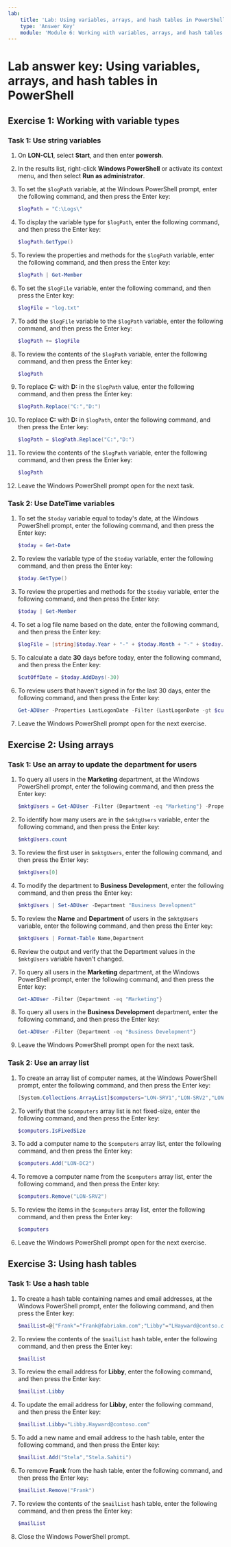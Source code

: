 ```yaml
---
lab:
    title: 'Lab: Using variables, arrays, and hash tables in PowerShell'
    type: 'Answer Key'
    module: 'Module 6: Working with variables, arrays, and hash tables'
---
```


# Lab answer key: Using variables, arrays, and hash tables in PowerShell

## Exercise 1: Working with variable types

### Task 1: Use string variables

1. On **LON-CL1**, select **Start**, and then enter **powersh**.
1. In the results list, right-click **Windows PowerShell** or activate its context menu, and then select **Run as administrator**.
1. To set the `$logPath` variable, at the Windows PowerShell prompt, enter the following command, and then press the Enter key:

   ```powershell
   $logPath = "C:\Logs\"
   ```

1. To display the variable type for `$logPath`, enter the following command, and then press the Enter key:

   ```powershell
   $logPath.GetType()
   ```

1. To review the properties and methods for the `$logPath` variable, enter the following command, and then press the Enter key:

    ```powershell
    $logPath | Get-Member
    ```

1. To set the `$logFile` variable, enter the following command, and then press the Enter key:

    ```powershell
    $logFile = "log.txt"
    ```

1. To add the `$logFile` variable to the `$logPath` variable, enter the following command, and then press the Enter key:

    ```powershell
    $logPath += $logFile
    ```

1. To review the contents of the `$logPath` variable, enter the following command, and then press the Enter key:

    ```powershell
    $logPath
    ```

1. To replace **C:** with **D:** in the `$logPath` value, enter the following command, and then press the Enter key:

    ```powershell
    $logPath.Replace("C:","D:")
    ```

1. To replace **C:** with **D:** in `$logPath`, enter the following command, and then press the Enter key:

    ```powershell
    $logPath = $logPath.Replace("C:","D:")
    ```

1. To review the contents of the `$logPath` variable, enter the following command, and then press the Enter key:

     ```powershell
     $logPath
     ```

1. Leave the Windows PowerShell prompt open for the next task.

### Task 2: Use DateTime variables

1. To set the `$today` variable equal to today's date, at the Windows PowerShell prompt, enter the following command, and then press the Enter key:

   ```powershell
   $today = Get-Date
   ```

1. To review the variable type of the `$today` variable, enter the following command, and then press the Enter key:

   ```powershell
   $today.GetType()
   ```

1. To review the properties and methods for the `$today` variable, enter the following command, and then press the Enter key:

   ```powershell
   $today | Get-Member
   ```

1. To set a log file name based on the date, enter the following command, and then press the Enter key:

   ```powershell
   $logFile = [string]$today.Year + "-" + $today.Month + "-" + $today.Day + "-" + $today.Hour + "-" + $today.Minute + ".txt"
   ```

1. To calculate a date **30** days before today, enter the following command, and then press the Enter key:

   ```powershell
   $cutOffDate = $today.AddDays(-30)
   ```

1. To review users that haven't signed in for the last 30 days, enter the following command, and then press the Enter key:

   ```powershell
   Get-ADUser -Properties LastLogonDate -Filter {LastLogonDate -gt $cutOffDate}
   ```

1. Leave the Windows PowerShell prompt open for the next exercise.

## Exercise 2: Using arrays

### Task 1: Use an array to update the department for users

1. To query all users in the **Marketing** department, at the Windows PowerShell prompt, enter the following command, and then press the Enter key:

   ```powershell
   $mktgUsers = Get-ADUser -Filter {Department -eq "Marketing"} -Properties Department
   ```

1. To identify how many users are in the `$mktgUsers` variable, enter the following command, and then press the Enter key:

   ```powershell
   $mktgUsers.count
   ```

1. To review the first user in `$mktgUsers`, enter the following command, and then press the Enter key:

   ```powershell
   $mktgUsers[0]
   ```

1. To modify the department to **Business Development**, enter the following command, and then press the Enter key:

   ```powershell
   $mktgUsers | Set-ADUser -Department "Business Development"
   ```

1. To review the **Name** and **Department** of users in the `$mktgUsers` variable, enter the following command, and then press the Enter key:

   ```powershell
   $mktgUsers | Format-Table Name,Department
   ```

1. Review the output and verify that the Department values in the `$mktgUsers` variable haven't changed.

1. To query all users in the **Marketing** department, at the Windows PowerShell prompt, enter the following command, and then press the Enter key:

   ```powershell
   Get-ADUser -Filter {Department -eq "Marketing"}
   ```

1. To query all users in the **Business Development** department, enter the following command, and then press the Enter key:

   ```powershell
   Get-ADUser -Filter {Department -eq "Business Development"}
   ```

1. Leave the Windows PowerShell prompt open for the next task.

### Task 2: Use an array list

1. To create an array list of computer names, at the Windows PowerShell prompt, enter the following command, and then press the Enter key:

   ```powershell
   [System.Collections.ArrayList]$computers="LON-SRV1","LON-SRV2","LON-DC1"
   ```

1. To verify that the `$computers` array list is not fixed-size, enter the following command, and then press the Enter key:

   ```powershell
   $computers.IsFixedSize
   ```

1. To add a computer name to the `$computers` array list, enter the following command, and then press the Enter key:

   ```powershell
   $computers.Add("LON-DC2")
   ```

1. To remove a computer name from the `$computers` array list, enter the following command, and then press the Enter key:

   ```powershell
   $computers.Remove("LON-SRV2")
   ```

1. To review the items in the `$computers` array list, enter the following command, and then press the Enter key:

   ```powershell
   $computers
   ```

1. Leave the Windows PowerShell prompt open for the next exercise.

## Exercise 3: Using hash tables

### Task 1: Use a hash table

1. To create a hash table containing names and email addresses, at the Windows PowerShell prompt, enter the following command, and then press the Enter key:

   ```powershell
   $mailList=@{"Frank"="Frank@fabriakm.com";"Libby"="LHayward@contso.com";"Matej"="MSTaojanov@tailspintoys.com"}
   ```

1. To review the contents of the `$mailList` hash table, enter the following command, and then press the Enter key:

   ```powershell
   $mailList
   ```

1. To review the email address for **Libby**, enter the following command, and then press the Enter key:

   ```powershell
   $mailList.Libby
   ```

1. To update the email address for **Libby**, enter the following command, and then press the Enter key:

   ```powershell
   $mailList.Libby="Libby.Hayward@contoso.com"
   ```

1. To add a new name and email address to the hash table, enter the following command, and then press the Enter key:

   ```powershell
   $mailList.Add("Stela","Stela.Sahiti")
   ```

1. To remove **Frank** from the hash table, enter the following command, and then press the Enter key:

   ```powershell
   $mailList.Remove("Frank")
   ```

1. To review the contents of the `$mailList` hash table, enter the following command, and then press the Enter key:

   ```powershell
   $mailList
   ```

1. Close the Windows PowerShell prompt.

